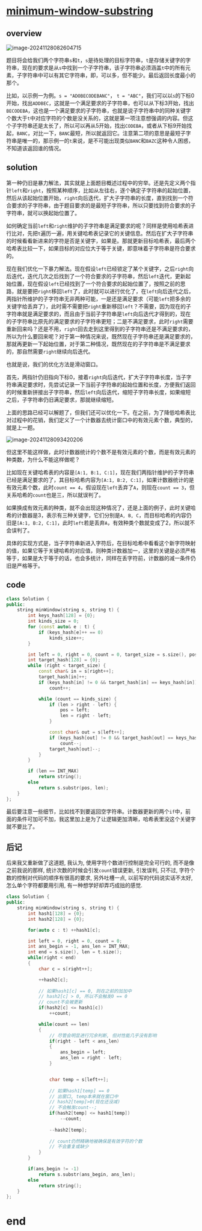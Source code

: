 # [minimum-window-substring](https://leetcode.cn/problems/minimum-window-substring)

## overview

![image-20241128082604715](https://md-wind.oss-cn-nanjing.aliyuncs.com/md/202411280826954.png)

题目将会给我们两个字符串`s`和`t`，`s`是待处理的目标字符串，`t`是存储关键字的字符串，现在的要求是从`s`中找到一个子字符串，该子字符串必须涵盖`t`中的所有元素，子字符串中可以有其它字符串，即，可以多，但不能少。最后返回长度最小的那个。

比如，以示例一为例。`s = "ADOBECODEBANC"`， `t = "ABC"`，我们可以以`s`的下标0开始，找出`ADDBEC`，这就是一个满足要求的子字符串，也可以从下标3开始，找出`BECODEBA`，这也是一个满足要求的子字符串，也就是说子字符串中的同种关键字个数大于`t`中对应字符的个数是没关系的，这就是第一项注意想强调的内容。但这个子字符串还是太长了，所以可以再从5开始，找出`CODEBA`，或者从下标9开始找起，`BANC`，对比一下，`BANC`最短，所以就返回它。注意第二项的意思是最短子字符串是唯一的，那示例一的`t`来说，是不可能出现类似`BANC`和`BAZC`这种令人困惑，不知道该返回谁的情况。

## solution

第一种仍旧是暴力解法，其实就是上面题目概述过程中的穷举。还是先定义两个指针`left`和`right`，按照某种顺序，比如从左往右，逐个确定子字符串的起始位置，然后从该起始位置开始，`right`向后迭代，扩大子字符串的长度，直到找到一个符合要求的子字符串，由于题目要求的是最短子字符串，所以只要找到符合要求的子字符串，就可以换起始位置了。

如何确定当前`left`和`right`维护的子字符串是满足要求的呢？同样是使用哈希表进行比对，先把`t`遍历一遍，用关键哈希表记录它的关键信息。然后在扩大子字符串的时候看看新进来的字符是否是关键字，如果是。那就更新目标哈希表，最后两个哈希表比较一下，如果目标的对应位大于等于关键，即意味着子字符串是符合要求的。

现在我们优化一下暴力解法。现在假设`left`已经锁定了某个关键字，之后`right`向后迭代，迭代几次之后找到了一个符合要求的子字符串，然后`left`迭代，更新起始位置，现在假设`left`已经找到了一个符合要求的起始位置了，按照之前的思路，就是要把`right`移回`left`了，此时就可以进行优化了，在`left`向后迭代之后，两指针所维护的子字符串无非两种可能，一是还是满足要求（可能`left`把多余的关键字给丢弃了），此时需不需要把`right`重新移回`left`？不需要，因为现在的子字符串就是满足要求的，而且由于当前子字符串是`left`向后迭代才得到的，现在的子字符串比原先的满足要求的子字符串更短；二是不满足要求，此时`right`需要重新回来吗？还是不用，`right`回去走到这里得到的子字符串还是不满足要求的，所以为什么要回来呢？对于第一种情况来说，既然现在子字符串还是满足要求的，那就再更新一下起始位置，对于第二种情况，既然现在的子字符串是不满足要求的，那自然需要`right`继续向后迭代。

也就是说，我们的优化方法是滑动窗口。

首先，两指针仍旧指向下标0，接着`right`向后迭代，扩大子字符串长度，当子字符串满足要求时，先尝试记录一下当前子字符串的起始位置和长度，方便我们返回的时候重新拼接出子字符串，然后`left`向后迭代，缩短子字符串长度，如果缩短之后，子字符串仍旧满足要求，那就继续缩短。

上面的思路已经可以解题了，但我们还可以优化一下。在之前，为了降低哈希表比对过程中的花销，我们定义了一个计数器去统计窗口中的有效元素个数，典型的，就是上一题。

![image-20241128093420206](https://md-wind.oss-cn-nanjing.aliyuncs.com/md/202411280934522.png)

但这里不能这样做，此时计数器统计的个数不是有效元素的个数，而是有效元素的种类数，为什么不能这样做呢？

比如现在关键哈希表的内容是`[A:1, B:1, C:1]`，现在我们两指针维护的子字符串已经是满足要求的了，其目标哈希内容为`[A:1, B:2, C:1]`，如果计数器统计的是有效元素个数，此时`count == 4`，假设现在`left`丢弃了`A`，则现在`count == 3`，但关系哈希的`count`也是三，所以就误判了。

如果换成有效元素的种类，就不会出现这种情况了，还是上面的例子，此时关键哈希的计数器是3，表示有三种关键字，它们分别是`A, B, C`，而目标哈希的内容仍旧是`[A:1, B:2, C:1]`，此时`left`若是丢弃`A`，有效种类个数就变成了2，所以就不会误判了。

具体的实现方式是，当子字符串新进入字符后，在目标哈希中看看这个新字符映射的值，如果它等于关键哈希的对应值，则种类计数器加一，这里的关键是必须严格等于，如果是大于等于的话，也会多统计，同样在丢字符前，计数器的减一条件仍旧是严格等于。

## code

```cpp
class Solution {
public:
    string minWindow(string s, string t) {
        int keys_hash[128] = {0};
        int kinds_size = 0;
        for (const auto& e : t) {
            if (keys_hash[e]++ == 0)
                kinds_size++;
        }

        int left = 0, right = 0, count = 0, target_size = s.size(), pos = INT_MAX, len = INT_MAX;
        int target_hash[128] = {0};
        while (right < target_size) {
            const char& in = s[right++];
            target_hash[in]++;
            if (keys_hash[in] != 0 && target_hash[in] == keys_hash[in])
                count++;

            while (count == kinds_size) {
                if (len > right - left) {
                    pos = left;
                    len = right - left;
                }

                const char& out = s[left++];
                if (keys_hash[out] != 0 && target_hash[out] == keys_hash[out])
                    count--;
                target_hash[out]--;
            }
        }

        if (len == INT_MAX)
            return string();
        else
            return s.substr(pos, len);
    }
};
```

最后要注意一些细节，比如找不到要返回空字符串。计数器更新的两个`if`中，前面的条件可加可不加，我这里加上是为了让逻辑更加清晰，哈希表里没这个关键字就不要比了。

## 后记

后来我又重新做了这道题, 我认为, 使用字符个数进行控制是完全可行的, 而不是像之前我说的那样, 统计次数的时候会引发`count`错误更新, 引发误判, 只不过, 字符个数的控制对代码的顺序有很高的要求, 另外吐槽一点, 以前写的代码说实话不太好, 怎么单个字符都要用引用, 有一种想学好却弄巧成拙的感觉.

```cpp
class Solution {
public:
    string minWindow(string s, string t) {
        int hash1[128] = {0};
        int hash2[128] = {0};

        for(auto c : t) ++hash1[c];

        int left = 0, right = 0, count = 0;
        int ans_begin = -1, ans_len = INT_MAX; 
        int end = s.size(), len = t.size();
        while(right < end)
        {
            char c = s[right++];

            ++hash2[c];
		   
            // 如果hash1[c] == 0, 则在之前的加加中
            // hash2[c] > 0, 所以不会触发0 == 0
            // count不会被更新
            if(hash2[c] <= hash1[c])
                ++count;

            while(count == len)
            {
                // 尽管会明显进行冗余判断, 但对性能几乎没有影响
                if(right - left < ans_len)
                {
                    ans_begin = left;
                    ans_len = right - left;
                }


                char temp = s[left++];
				
                // 如果hash1[temp] == 0
                // 出窗口, temp本来就在窗口中
                // hash2[temp]>0(现在还没减)
                // 不会触发count--;
                if(hash2[temp] <= hash1[temp])
                    --count;
                
                --hash2[temp];
                
                // count仍然精确地被确保是有效字符的个数
                // 不会重复或缺少
            }
        }

        if(ans_begin != -1)
            return s.substr(ans_begin, ans_len);
        else
            return string();
    }
};
```

# end